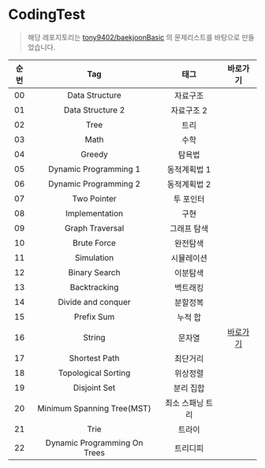 # CodingTest
> 해당 레포지토리는 [tony9402/baekjoonBasic](https://github.com/tony9402/baekjoon) 의 문제리스트를 바탕으로 만들었습니다.

| 순번  |   Tag    |        태그          |                                          바로가기                                           | 
|:---:|:---------:|:-------------------:|:---------------------------------------------------------------------------------------:|
| 00  | Data Structure | 자료구조 |                                                                                         |
| 01 | Data Structure 2 | 자료구조 2 |                                                                                         |
| 02 | Tree | 트리 |                                                                                         |
| 03 | Math | 수학 |                                                                                         |
| 04 | Greedy | 탐욕법 |                                                                                         |
| 05 | Dynamic Programming 1 | 동적계획법 1 |                                                                                         |
| 06 | Dynamic Programming 2 | 동적계획법 2 |                                                                                         |
| 07 | Two Pointer | 투 포인터 |                                                                                         |
| 08 | Implementation | 구현 |                                                                                         |
| 09 | Graph Traversal | 그래프 탐색 |                                                                                         |
| 10 | Brute Force | 완전탐색 |                                                                                         |
| 11 | Simulation | 시뮬레이션 |                                                                                         |
| 12 | Binary Search | 이분탐색 |                                                                                         |
| 13 | Backtracking | 백트래킹 |                                                                                         |
| 14 | Divide and conquer | 분할정복 |                                                                                         |
| 15 | Prefix Sum | 누적 합 |                                                                                         |
| 16 | String | 문자열 | [바로가기](https://github.com/EUNJEONGMUN/Java-basic-study/tree/main/src/codingTest/string) |
| 17 | Shortest Path | 최단거리 |                                                                                         |
| 18 | Topological Sorting | 위상정렬 |                                                                                         |
| 19 | Disjoint Set | 분리 집합 |                                                                                         |
| 20 | Minimum Spanning Tree(MST) | 최소 스패닝 트리 |                                                                                         |
| 21 | Trie | 트라이 |                                                                                         |
| 22 | Dynamic Programming On Trees | 트리디피 |                                                                                         |
